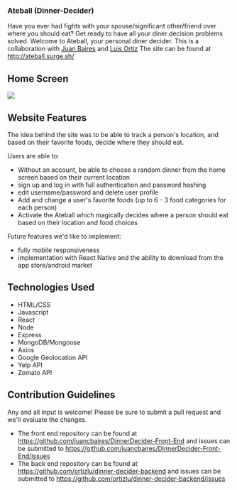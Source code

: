 ### Ateball (Dinner-Decider)

Have you ever had fights with your spouse/significant other/friend over where you should eat? Get ready to have all your diner decision problems solved. Welcome to Ateball, your personal diner decider. This is a collaboration with [Juan Baires](https://github.com/juancbaires) and [Luis Ortiz](https://github.com/ortizlu) The site can be found at http://ateball.surge.sh/

## Home Screen

![](https://imgur.com/a/JGPBdKp)

## Website Features

The idea behind the site was to be able to track a person's location, and based on their favorite foods, decide where they should eat.

Users are able to:

- Without an account, be able to choose a random dinner from the home screen based on their current location
- sign up and log in with full authentication and password hashing
- edit username/password and delete user profile
- Add and change a user's favorite foods (up to 6 - 3 food categories for each person)
- Activate the Ateball which magically decides where a person should eat based on their location and food choices

Future features we'd like to implement:

- fully mobile responsiveness
- implementation with React Native and the ability to download from the app store/android market

## Technologies Used

- HTML/CSS
- Javascript
- React
- Node
- Express
- MongoDB/Mongoose
- Axios
- Google Geolocation API
- Yelp API
- Zomato API

## Contribution Guidelines

Any and all input is welcome! Please be sure to submit a pull request and we'll evaluate the changes.

- The front end repository can be found at https://github.com/juancbaires/DinnerDecider-Front-End and issues can be submitted to https://github.com/juancbaires/DinnerDecider-Front-End/issues
- The back end repository can be found at https://github.com/ortizlu/dinner-decider-backend and issues can be submitted to https://github.com/ortizlu/dinner-decider-backend/issues
